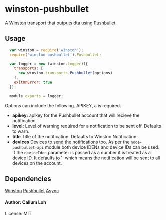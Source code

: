 # winston-pushbullet

A [Winston](https://github.com/flatiron/winston) transport that outputs dta using [Pushbullet](https://www.pushbullet.com/).

## Usage

``` js
  var winston = require('winston');
  require('winston-pushbullet').Pushbullet;

  var logger = new (winston.Logger)({
    transports: [
      new winston.transports.Pushbullet(options)
    ],
    exitOnError: true
  });

  module.exports = logger;

```

Options can include the following. APIKEY, a is required.

* __apikey:__ apikey for the Pushbullet account that will recieve the notification.
* __level:__ Level of warning required for a notification to be sent off. Defaults to warn.
* __title__ Title of the notification. Defaults to Winston Notification.
* __devices__ Devices to send the notifications too. As per the `node-pushbullet-api` module both device IDENs and device IDs can be used.  If the `deviceIden` parameter is passed as a number it is treated as a device ID. It defaults to '' which means the notification will be sent to all devices on the account.

## Dependencies

[Winston](https://github.com/flatiron/winston)
[Pushbullet](https://github.com/alexwhitman/node-pushbullet-api/)
[Async](https://github.com/caolan/async)

#### Author: Callum Loh

License: MIT
